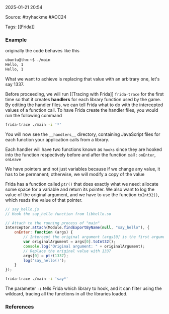 
2025-01-21 20:54

Source: #tryhackme #AOC24 

Tags: [[Frida]]
### Example

originally the code behaves like this 
```sh
ubuntu@thm:~$ ./main
Hello, 1
Hello, 1
```
  
What we want to achieve is replacing that value with an arbitrary one, let's say 1337.

Before proceeding, we will run [[Tracing with Frida]] `frida-trace` for the first time so that it creates **handlers** for each library function used by the game. 
By editing the handler files, we can tell Frida what to do with the intercepted values of a function call. 
To have Frida create the handler files, you would run the following command

```sh
frida-trace ./main -i '*'
```

You will now see the `__handlers__` directory, containing JavaScript files for each function your application calls from a library.

Each handler will have two functions known as `hooks` since they are hooked into the function respectively before and after the function call : `onEnter`, `onLeave`

We have pointers and not just variables because if we change any value, it has to be permanent; otherwise, we will modify a copy of the value

Frida has a function called `ptr()` that does exactly what we need: allocate some space for a variable and return its pointer. We also want to log the value of the original argument, and we have to use the function `toInt32()`, which reads the value of that pointer.

```javascript
// say_hello.js
// Hook the say_hello function from libhello.so

// Attach to the running process of "main"
Interceptor.attach(Module.findExportByName(null, "say_hello"), {
    onEnter: function (args) {
        // Intercept the original argument (args[0] is the first argument)
        var originalArgument = args[0].toInt32();
        console.log("Original argument: " + originalArgument);
        // Replace the original value with 1337
        args[0] = ptr(1337);
        log('say_hello()');
    }
});
```

```sh
frida-trace ./main -i 'say*'
```
The parameter `-i` tells Frida which library to hook, and it can filter using the wildcard, tracing all the functions in all the libraries loaded.

### References
